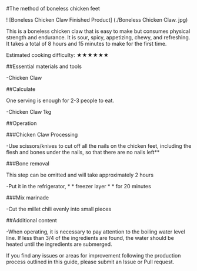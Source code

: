 #The method of boneless chicken feet

! [Boneless Chicken Claw Finished Product] (./Boneless Chicken Claw. jpg)

This is a boneless chicken claw that is easy to make but consumes physical strength and endurance. It is sour, spicy, appetizing, chewy, and refreshing. It takes a total of 8 hours and 15 minutes to make for the first time.

Estimated cooking difficulty: ★★★★★★

##Essential materials and tools

-Chicken Claw

##Calculate

One serving is enough for 2-3 people to eat.

-Chicken Claw 1kg

##Operation

###Chicken Claw Processing

-Use scissors/knives to cut off all the nails on the chicken feet, including the flesh and bones under the nails, so that there are no nails left**

###Bone removal

This step can be omitted and will take approximately 2 hours

-Put it in the refrigerator, * * freezer layer * * for 20 minutes

###Mix marinade

-Cut the millet chili evenly into small pieces

##Additional content

-When operating, it is necessary to pay attention to the boiling water level line. If less than 3/4 of the ingredients are found, the water should be heated until the ingredients are submerged.

If you find any issues or areas for improvement following the production process outlined in this guide, please submit an Issue or Pull request.